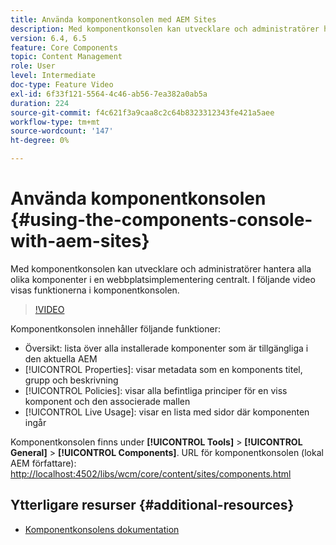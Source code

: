 ```yaml
---
title: Använda komponentkonsolen med AEM Sites
description: Med komponentkonsolen kan utvecklare och administratörer hantera alla olika komponenter i en webbplatsimplementering centralt. I följande video visas funktionerna i komponentkonsolen.
version: 6.4, 6.5
feature: Core Components
topic: Content Management
role: User
level: Intermediate
doc-type: Feature Video
exl-id: 6f33f121-5564-4c46-ab56-7ea382a0ab5a
duration: 224
source-git-commit: f4c621f3a9caa8c2c64b8323312343fe421a5aee
workflow-type: tm+mt
source-wordcount: '147'
ht-degree: 0%

---
```


# Använda komponentkonsolen {#using-the-components-console-with-aem-sites}

Med komponentkonsolen kan utvecklare och administratörer hantera alla olika komponenter i en webbplatsimplementering centralt. I följande video visas funktionerna i komponentkonsolen.

>[!VIDEO](https://video.tv.adobe.com/v/17417?quality=12&learn=on)

Komponentkonsolen innehåller följande funktioner:

* Översikt: lista över alla installerade komponenter som är tillgängliga i den aktuella AEM
* [!UICONTROL Properties]: visar metadata som en komponents titel, grupp och beskrivning
* [!UICONTROL Policies]: visar alla befintliga principer för en viss komponent och den associerade mallen
* [!UICONTROL Live Usage]: visar en lista med sidor där komponenten ingår

Komponentkonsolen finns under **[!UICONTROL Tools]** > **[!UICONTROL General]** > **[!UICONTROL Components]**.
URL för komponentkonsolen (lokal AEM författare): [http://localhost:4502/libs/wcm/core/content/sites/components.html](http://localhost:4502/libs/wcm/core/content/sites/components.html)

## Ytterligare resurser {#additional-resources}

* [Komponentkonsolens dokumentation](https://helpx.adobe.com/experience-manager/6-5/sites/authoring/using/default-components-console.html)
